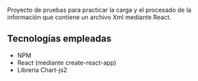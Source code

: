 
Proyecto de pruebas para practicar la carga y el procesado de la información que contiene un archivo Xml mediante React. 

## Tecnologías empleadas
<ul>
 <li>NPM
 <li>React (mediante create-react-app) 
 <li>Libreria Chart-js2 
<ul>


